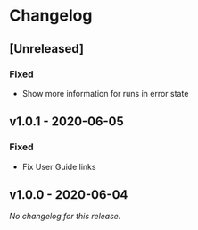 # Changelog

## [Unreleased]
### Fixed
- Show more information for runs in error state

## v1.0.1 - 2020-06-05
### Fixed
- Fix User Guide links

## v1.0.0 - 2020-06-04
*No changelog for this release.*